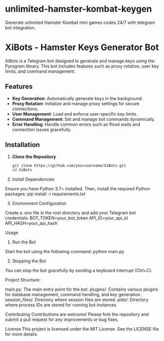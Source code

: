 # unlimited-hamster-kombat-keygen
Generate unlimited Hamster Kombat mini games codes 24/7 with telegram bot integration.

# XiBots - Hamster Keys Generator Bot

XiBots is a Telegram bot designed to generate and manage keys using the Pyrogram library. This bot includes features such as proxy rotation, user key limits, and command management.

## Features

- **Key Generation**: Automatically generate keys in the background.
- **Proxy Rotation**: Initialize and manage proxy settings for secure connections.
- **User Management**: Load and enforce user-specific key limits.
- **Command Management**: Set and manage bot commands dynamically.
- **Error Handling**: Handle common errors such as flood waits and connection issues gracefully.

## Installation

1. **Clone the Repository**

   ```bash
   git clone https://github.com/yourusername/XiBots.git
   cd XiBots

2. Install Dependencies

Ensure you have Python 3.7+ installed. Then, install the required Python packages:
pip install -r requirements.txt

3. Environment Configuration

Create a .env file in the root directory and add your Telegram bot credentials:
BOT_TOKEN=your_bot_token
API_ID=your_api_id
API_HASH=your_api_hash


Usage
1. Run the Bot

Start the bot using the following command:
python main.py

2. Stopping the Bot

You can stop the bot gracefully by sending a keyboard interrupt (Ctrl+C).


Project Structure:

main.py: The main entry point for the bot.
plugins/: Contains various plugins for database management, command handling, and key generation.
session_files/: Directory where session files are stored.
pids/: Directory where process IDs are stored for running bot instances.


Contributing
Contributions are welcome! Please fork the repository and submit a pull request for any improvements or bug fixes.

License
This project is licensed under the MIT License. See the LICENSE file for more details.
